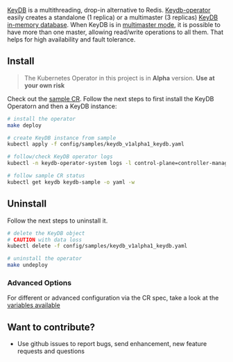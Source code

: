 [KeyDB](https://keydb.dev/) is a multithreading, drop-in alternative to Redis. [Keydb-operator](https://github.com/krestomatio/keydb-operator) easily creates a standalone (1 replica) or a multimaster (3 replicas) [KeyDB in-memory database](https://github.com/EQ-Alpha/KeyDB). When KeyDB is in [multimaster mode]((https://docs.keydb.dev/docs/multi-master/)), it is possible to have more than one master, allowing read/write operations to all them. That helps for high availability and fault tolerance.

## Install

> The Kubernetes Operator in this project is in **Alpha** version. **Use at your own risk**

Check out the [sample CR](config/samples/keydb_v1alpha1_keydb.yaml). Follow the next steps to first install the KeyDB Operatorn and then a KeyDB instance:
```bash
# install the operator
make deploy

# create KeyDB instance from sample
kubectl apply -f config/samples/keydb_v1alpha1_keydb.yaml

# follow/check KeyDB operator logs
kubectl -n keydb-operator-system logs -l control-plane=controller-manager -c manager  -f

# follow sample CR status
kubectl get keydb keydb-sample -o yaml -w
```

## Uninstall
Follow the next steps to uninstall it.
```bash
# delete the KeyDB object
# CAUTION with data loss
kubectl delete -f config/samples/keydb_v1alpha1_keydb.yaml

# uninstall the operator
make undeploy
```

### Advanced Options
For different or advanced configuration via the CR spec, take a look at the [variables available](https://github.com/krestomatio/ansible-collection-k8s/blob/master/roles/v1alpha1/database/keydb/defaults/main/keydb.yml)

## Want to contribute?
* Use github issues to report bugs, send enhancement, new feature requests and questions
